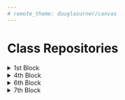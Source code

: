 ```yaml
---
# remote_theme: douglasurner/canvas
---
```


# Class Repositories

<details>
  <summary>1st Block</summary>
  
</details>

<details>
  <summary>4th Block</summary>
  
</details>

<details>
  <summary>6th Block</summary>
  
</details>

<details>
  <summary>7th Block</summary>
  
</details>
